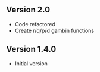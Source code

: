 ## Version 2.0

  * Code refactored
  * Create r/q/p/d gambin functions
  
## Version 1.4.0

  * Initial version